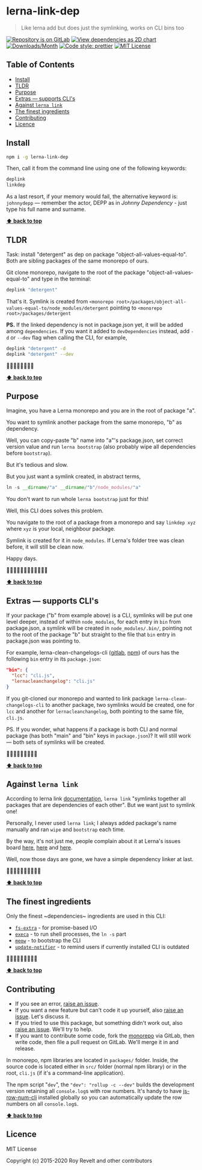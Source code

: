 # lerna-link-dep

> Like lerna add but does just the symlinking, works on CLI bins too

[![Repository is on GitLab][gitlab-img]][gitlab-url]
[![View dependencies as 2D chart][deps2d-img]][deps2d-url]
[![Downloads/Month][downloads-img]][downloads-url]
[![Code style: prettier][prettier-img]][prettier-url]
[![MIT License][license-img]][license-url]

## Table of Contents

- [Install](#install)
- [TLDR](#tldr)
- [Purpose](#purpose)
- [Extras — supports CLI's](#extras--supports-clis)
- [Against `lerna link`](#against-lerna-link)
- [The finest ingredients](#the-finest-ingredients)
- [Contributing](#contributing)
- [Licence](#licence)

## Install

```bash
npm i -g lerna-link-dep
```

Then, call it from the command line using one of the following keywords:

```bash
deplink
linkdep
```

As a last resort, if your memory would fail, the alternative keyword is: `johnnydepp` — remember the actor, DEPP as in _Johnny Dependency_ - just type his full name and surname.

**[⬆ back to top](#)**

## TLDR

Task: install "detergent" as dep on package "object-all-values-equal-to".
Both are sibling packages of the same monorepo of ours.

Git clone monorepo, navigate to the root of the package "object-all-values-equal-to" and type in the terminal:

```bash
deplink "detergent"
```

That's it. Symlink is created from `<monorepo root>/packages/object-all-values-equal-to/node_modules/detergent` pointing to `<monorepo root>/packages/detergent`

**PS.** If the linked dependency is not in package.json yet, it will be added among `dependencies`. If you want it added to `devDependencies` instead, add `-d` or `--dev` flag when calling the CLI, for example,

```bash
deplink "detergent" -d
deplink "detergent" --dev
```

🍻🍺💪🏼💥🍻👍🏻

**[⬆ back to top](#)**

## Purpose

Imagine, you have a Lerna monorepo and you are in the root of package "a".

You want to symlink another package from the same monorepo, "b" as dependency.

Well, you can copy-paste "b" name into "a"'s package.json, set correct version value and run `lerna bootstrap` (also probably wipe all dependencies before `bootstrap`).

But it's tedious and slow.

But you just want a symlink created, in abstract terms,

```js
ln -s __dirname/"a" __dirname/"b"/node_modules/"a"
```

You don't want to run whole `lerna bootstrap` just for this!

Well, this CLI does solves this problem.

You navigate to the root of a package from a monorepo and say `linkdep xyz` where `xyz` is your local, neighbour package.

Symlink is created for it in `node_modules`. If Lerna's folder tree was clean before, it will still be clean now.

Happy days.

🍺🍺🍻🍻🍻🍺💪🏼💥🍻👍🏻

**[⬆ back to top](#)**

## Extras — supports CLI's

If your package ("b" from example above) is a CLI, symlinks will be put one level deeper, instead of within `node_modules`, for each entry in `bin` from package.json, a symlink will be created in `node_modules/.bin/`, pointing not to the root of the package "b" but straight to the file that `bin` entry in package.json was pointing to.

For example, lerna-clean-changelogs-cli ([gitlab](https://gitlab.com/codsen/codsen/tree/master/packages/lerna-clean-changelogs-cli/), [npm](https://www.npmjs.com/package/lerna-clean-changelogs-cli)) of ours has the following `bin` entry in its `package.json`:

```json
"bin": {
  "lcc": "cli.js",
  "lernacleanchangelog": "cli.js"
}
```

If you git-cloned our monorepo and wanted to link package `lerna-clean-changelogs-cli` to another package, two symlinks would be created, one for `lcc` and another for `lernacleanchangelog`, both pointing to the same file, `cli.js`.

PS. If you wonder, what happens if a package is both CLI and normal package (has both "main" and "bin" keys in `package.json`)? It will still work — both sets of symlinks will be created.

🍻🍺💪🏼🍻💪🏼🍻💥

**[⬆ back to top](#)**

## Against `lerna link`

According to lerna link [documentation](https://github.com/lerna/lerna/tree/master/commands/link), `lerna link` "symlinks together all packages that are dependencies of each other". But we want just to symlink one!

Personally, I never used `lerna link`; I always added package's name manually and ran `wipe` and `bootstrap` each time.

By the way, it's not just me, people complain about it at Lerna's issues board [here](https://github.com/lerna/lerna/issues/2011), [here](https://github.com/lerna/lerna/issues/1839) and [here](https://github.com/lerna/lerna/issues/2029).

Well, now those days are gone, we have a simple dependency linker at last.

🍺💥🍻💪🏼🍻🍻💪🏼🍻

**[⬆ back to top](#)**

## The finest ingredients

Only the finest ~dependencies~ ingredients are used in this CLI:

- [`fs-extra`](https://www.npmjs.com/package/fs-extra) - for promise-based I/O
- [`execa`](https://www.npmjs.com/package/execa) - to run shell processes, the `ln -s` part
- [`meow`](https://www.npmjs.com/package/meow) - to bootstrap the CLI
- [`update-notifier`](https://www.npmjs.com/package/update-notifier) - to remind users if currently installed CLI is outdated

🍻💪🏼🍻🍻💪🏼🍻💥

**[⬆ back to top](#)**

## Contributing

- If you see an error, [raise an issue](<https://gitlab.com/codsen/codsen/issues/new?issue[title]=lerna-link-dep%20package%20-%20put%20title%20here&issue[description]=**Which%20package%20is%20this%20issue%20for**%3A%20%0Alerna-link-dep%0A%0A**Describe%20the%20issue%20(if%20necessary)**%3A%20%0A%0A%0A%2Fassign%20%40revelt>).
- If you want a new feature but can't code it up yourself, also [raise an issue](<https://gitlab.com/codsen/codsen/issues/new?issue[title]=lerna-link-dep%20package%20-%20put%20title%20here&issue[description]=**Which%20package%20is%20this%20issue%20for**%3A%20%0Alerna-link-dep%0A%0A**Describe%20the%20issue%20(if%20necessary)**%3A%20%0A%0A%0A%2Fassign%20%40revelt>). Let's discuss it.
- If you tried to use this package, but something didn't work out, also [raise an issue](<https://gitlab.com/codsen/codsen/issues/new?issue[title]=lerna-link-dep%20package%20-%20put%20title%20here&issue[description]=**Which%20package%20is%20this%20issue%20for**%3A%20%0Alerna-link-dep%0A%0A**Describe%20the%20issue%20(if%20necessary)**%3A%20%0A%0A%0A%2Fassign%20%40revelt>). We'll try to help.
- If you want to contribute some code, fork the [monorepo](https://gitlab.com/codsen/codsen/) via GitLab, then write code, then file a pull request on GitLab. We'll merge it in and release.

In monorepo, npm libraries are located in `packages/` folder. Inside, the source code is located either in `src/` folder (normal npm library) or in the root, `cli.js` (if it's a command-line application).

The npm script "`dev`", the `"dev": "rollup -c --dev"` builds the development version retaining all `console.log`s with row numbers. It's handy to have [js-row-num-cli](https://www.npmjs.com/package/js-row-num-cli) installed globally so you can automatically update the row numbers on all `console.log`s.

**[⬆ back to top](#)**

## Licence

MIT License

Copyright (c) 2015-2020 Roy Revelt and other contributors

[gitlab-img]: https://img.shields.io/badge/repo-on%20GitLab-brightgreen.svg?style=flat-square
[gitlab-url]: https://gitlab.com/codsen/codsen/tree/master/packages/lerna-link-dep
[deps2d-img]: https://img.shields.io/badge/deps%20in%202D-see_here-08f0fd.svg?style=flat-square
[deps2d-url]: http://npm.anvaka.com/#/view/2d/lerna-link-dep
[downloads-img]: https://img.shields.io/npm/dm/lerna-link-dep.svg?style=flat-square
[downloads-url]: https://npmcharts.com/compare/lerna-link-dep
[prettier-img]: https://img.shields.io/badge/code_style-prettier-ff69b4.svg?style=flat-square
[prettier-url]: https://prettier.io
[license-img]: https://img.shields.io/badge/licence-MIT-51c838.svg?style=flat-square
[license-url]: https://gitlab.com/codsen/codsen/blob/master/LICENSE
